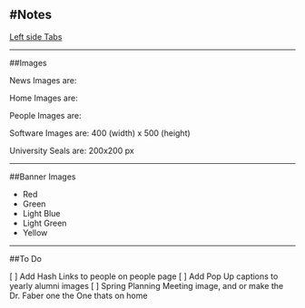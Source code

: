 #Notes
---
[Left side Tabs](http://www.bootply.com/74926)

---
##Images

News Images are: 

Home Images are:  

People Images are:  

Software Images are: 400 (width) x 500 (height)

University Seals are:  200x200 px 

---
##Banner Images

- Red
- Green
- Light Blue
- Light Green
- Yellow

---
##To Do

[ ] Add Hash Links to people on people page
[ ] Add Pop Up captions to yearly alumni images
[ ] Spring Planning Meeting image, and or make the Dr. Faber one the One thats on home
